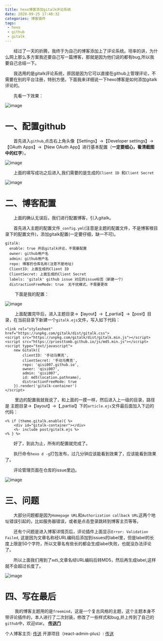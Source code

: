 ```yaml
---
title: hexo博客添加gitalk评论系统
date: 2020-09-25 17:48:32
categories: 博客插件
tags:
 - hexo
 - github
 - gitalk
---
```


&emsp;&emsp;经过了一天的折腾，我终于为自己的博客添加上了评论系统。坦率的讲，为什么网上那么多方案我还要自己写一篇博客，那就是因为他们说的都有bug,所以我要自己总结一下。

&emsp;&emsp;我选用的是gitalk评论系统，原因是因为它可以直接在github上管理评论，不需要在别的平台注册，特别方便。下面我来详细说一下hexo博客是如何添加gitalk评论的。

&emsp;&emsp;先看一下效果：


![image](https://img-blog.csdnimg.cn/2020092516551467.gif)


# 一、配置github
&emsp;&emsp;首先进入`github`,点击右上角头像【Settings】->【Developer settings】->【OAuth Apps】->【New OAuth App】进行基本配置（**一定要细心，看清截图中的红字**）。

![image](https://img-blog.csdnimg.cn/20200925170806924.png?x-oss-process=image/watermark,type_ZmFuZ3poZW5naGVpdGk,shadow_10,text_aHR0cHM6Ly9ibG9nLmNzZG4ubmV0L2NvZGVMaXVndWlzaGVuZw==,size_16,color_FFFFFF,t_70)

&emsp;&emsp;上面的填写成功之后进入,我们需要的是生成的`Client ID
`和`Client Secret`

![image](https://img-blog.csdnimg.cn/2020092517103878.png?x-oss-process=image/watermark,type_ZmFuZ3poZW5naGVpdGk,shadow_10,text_aHR0cHM6Ly9ibG9nLmNzZG4ubmV0L2NvZGVMaXVndWlzaGVuZw==,size_16,color_FFFFFF,t_70)

# 二、博客配置

&emsp;&emsp;上面的确认无误后，我们进行配置博客，引入gitalk。

&emsp;&emsp;首先进入主题的配置文件`_config.yml`(注意是主题的配置文件，不是博客根目录下的配置文件)，添加gitalk配置(一定要仔细，缺一不可)。

```
gitalk:
  enable: true 开启gitalk评论，不需要配置
  owner: github用户名
  admin: github用户名
  repo: 博客的仓库名称(注意不是地址)
  ClientID: 上面生成的Client ID
  ClientSecret: 上面生成的Client Secret
  labels: 'gitalk' github issue 对应的issue标签（新建一个）
  distractionFreeMode: true  无干扰模式，不需要更改
```
&emsp;&emsp; 下面是我的配置：

![image](https://img-blog.csdnimg.cn/20200925172124545.png?x-oss-process=image/watermark,type_ZmFuZ3poZW5naGVpdGk,shadow_10,text_aHR0cHM6Ly9ibG9nLmNzZG4ubmV0L2NvZGVMaXVndWlzaGVuZw==,size_16,color_FFFFFF,t_70)


&emsp;&emsp; 上面配置完毕后，进入主题目录->【layout】->【_partial】->【post】目录，在当前目录下新建一个`gitalk.ejs`文件，写入如下代码：
```
<link rel="stylesheet" href="https://unpkg.com/gitalk/dist/gitalk.css">
<script src="https://unpkg.com/gitalk/dist/gitalk.min.js"></script>
<script src="https://priesttomb.github.io/js/md5.min.js"></script>
<script type="text/javascript">
    new Gitalk({
        clientID: '手动马赛克',
        clientSecret: '手动马赛克',
        repo: 'qisi007.github.io',
        owner: 'qisi007',
        admin: 'qisi007',
        id: md5(location.pathname),
        distractionFreeMode: true
    }).render('gitalk-container')
</script>
```

&emsp;&emsp; 里边的配置我就我说了，和上面的一摸一样，然后进入上一级的目录，路径是
主题目录->【layout】->【_partial】下的`article.ejs`文件最后面加入下边的代码：
```
<% if (theme.gitalk.enable){ %>
	<div id="gitalk-container"></div>
	<%- include post/gitalk.ejs %>
<% } %>
```
&emsp;&emsp;好了，到此为止，所有的配置就完成了。

&emsp;&emsp;执行命令`hexo d -g`打包发布，过几分钟应该能看到效果了，应该能看到效果了。

&emsp;&emsp;评论管理页面在仓库的issue里边。

![image](https://img-blog.csdnimg.cn/20200925173032555.png?x-oss-process=image/watermark,type_ZmFuZ3poZW5naGVpdGk,shadow_10,text_aHR0cHM6Ly9ibG9nLmNzZG4ubmV0L2NvZGVMaXVndWlzaGVuZw==,size_16,color_FFFFFF,t_70)

# 三、问题

&emsp;&emsp;大部分问题都是因为`Homepage URL`和`Authorization callback URL`这两个地址错误引起的，比如服务器错误，或者是点击登录跳转到博客主页等等。

&emsp;&emsp;还有个问题是进入博客详情页后，评论插件上面显示`Error: Validation Failed`, 这是因为文章名称经URL编码后添加到issues的label里，但是label的长度上限是50个字符，所以文章名有些长的都会生成label失败，也就没办法评论了。

&emsp;&emsp;所以上面我们用到了`md5`,文章名经URL编码后转MD5，然后再生成label,这样就不会超过长度了。

![image](https://img-blog.csdnimg.cn/20200925173930342.png?x-oss-process=image/watermark,type_ZmFuZ3poZW5naGVpdGk,shadow_10,text_aHR0cHM6Ly9ibG9nLmNzZG4ubmV0L2NvZGVMaXVndWlzaGVuZw==,size_16,color_FFFFFF,t_70)

# 四、写在最后

&emsp;&emsp; 我的博客主题用的是`freemind`，这是一个复古风格的主题，这个主题本身不带评论插件的，本人进行了二次封装，修改了一些样式和bug,并上传到了自己的`github`中，欢迎star。  [**传送门**](https://github.com/qisi007/hexo-theme-freemind.386.second)


个人博客主页: [传送](https://www.liuguisheng.vip)
开源项目（react-admin-plus）: [传送](https://github.com/qisi007/react-admin-plus)